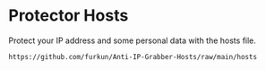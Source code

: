 # Protector Hosts
Protect your IP address and some personal data with the hosts file.

```sh
https://github.com/furkun/Anti-IP-Grabber-Hosts/raw/main/hosts
```
